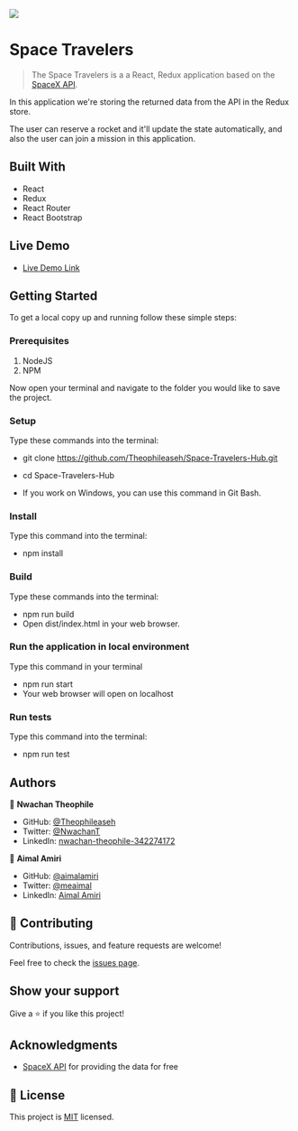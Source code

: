 ![](https://img.shields.io/badge/Microverse-blueviolet)

# Space Travelers 

> The Space Travelers is a a React, Redux application based on the [SpaceX API](https://docs.spacexdata.com/). 

In this application we're storing the returned data from the API in the Redux store.

The user can reserve a rocket and it'll update the state automatically, and also the user can join a mission in this application.

## Built With

- React
- Redux
- React Router
- React Bootstrap

## Live Demo

- [Live Demo Link](https://62ab59efaba720006c4e868a--deluxe-tarsier-340cb2.netlify.app/)

## Getting Started

To get a local copy up and running follow these simple steps:

### Prerequisites

1. NodeJS
2. NPM

Now open your terminal and navigate to the folder you would like to save the project.

### Setup

Type these commands into the terminal:

- git clone https://github.com/Theophileaseh/Space-Travelers-Hub.git
- cd Space-Travelers-Hub

- If you work on Windows, you can use this command in Git Bash.

### Install

Type this command into the terminal:

- npm install

### Build

Type these commands into the terminal:

- npm run build
- Open dist/index.html in your web browser.

### Run the application in local environment

Type this command in your terminal

- npm run start
- Your web browser will open on localhost

### Run tests

Type this command into the terminal:

- npm run test

## Authors


👤 **Nwachan Theophile**

- GitHub: [@Theophileaseh](https://github.com/Theophileaseh)
- Twitter: [@NwachanT](https://twitter.com/NwachanT)
- LinkedIn: [nwachan-theophile-342274172](https://www.linkedin.com/in/nwachan-theophile/)

👤 **Aimal Amiri**

- GitHub: [@aimalamiri](https://github.com/aimalamiri)
- Twitter: [@meaimal](https://twitter.com/meaimal)
- LinkedIn: [Aimal Amiri](https://linkedin.com/in/aimal-amiri)

## 🤝 Contributing

Contributions, issues, and feature requests are welcome!

Feel free to check the [issues page](../../issues/).

## Show your support

Give a ⭐️ if you like this project!

## Acknowledgments

- [SpaceX API](https://docs.spacexdata.com/) for providing the data for free 

## 📝 License

This project is [MIT](./MIT.md) licensed.
